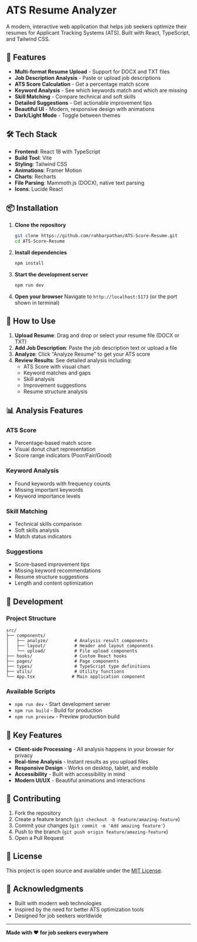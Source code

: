 # ATS Resume Analyzer

A modern, interactive web application that helps job seekers optimize their resumes for Applicant Tracking Systems (ATS). Built with React, TypeScript, and Tailwind CSS.

## 🚀 Features

- **Multi-format Resume Upload** - Support for DOCX and TXT files
- **Job Description Analysis** - Paste or upload job descriptions
- **ATS Score Calculation** - Get a percentage match score
- **Keyword Analysis** - See which keywords match and which are missing
- **Skill Matching** - Compare technical and soft skills
- **Detailed Suggestions** - Get actionable improvement tips
- **Beautiful UI** - Modern, responsive design with animations
- **Dark/Light Mode** - Toggle between themes

## 🛠️ Tech Stack

- **Frontend**: React 18 with TypeScript
- **Build Tool**: Vite
- **Styling**: Tailwind CSS
- **Animations**: Framer Motion
- **Charts**: Recharts
- **File Parsing**: Mammoth.js (DOCX), native text parsing
- **Icons**: Lucide React

## 📦 Installation

1. **Clone the repository**
   ```bash
   git clone https://github.com/rahbarpathan/ATS-Score-Resume.git
   cd ATS-Score-Resume
   ```

2. **Install dependencies**
   ```bash
   npm install
   ```

3. **Start the development server**
   ```bash
   npm run dev
   ```

4. **Open your browser**
   Navigate to `http://localhost:5173` (or the port shown in terminal)

## 🎯 How to Use

1. **Upload Resume**: Drag and drop or select your resume file (DOCX or TXT)
2. **Add Job Description**: Paste the job description text or upload a file
3. **Analyze**: Click "Analyze Resume" to get your ATS score
4. **Review Results**: See detailed analysis including:
   - ATS Score with visual chart
   - Keyword matches and gaps
   - Skill analysis
   - Improvement suggestions
   - Resume structure analysis

## 📊 Analysis Features

### ATS Score
- Percentage-based match score
- Visual donut chart representation
- Score range indicators (Poor/Fair/Good)

### Keyword Analysis
- Found keywords with frequency counts
- Missing important keywords
- Keyword importance levels

### Skill Matching
- Technical skills comparison
- Soft skills analysis
- Match status indicators

### Suggestions
- Score-based improvement tips
- Missing keyword recommendations
- Resume structure suggestions
- Length and content optimization

## 🔧 Development

### Project Structure
```
src/
├── components/
│   ├── analyze/          # Analysis result components
│   ├── layout/           # Header and layout components
│   └── upload/           # File upload components
├── hooks/                # Custom React hooks
├── pages/                # Page components
├── types/                # TypeScript type definitions
├── utils/                # Utility functions
└── App.tsx              # Main application component
```

### Available Scripts
- `npm run dev` - Start development server
- `npm run build` - Build for production
- `npm run preview` - Preview production build

## 🌟 Key Features

- **Client-side Processing** - All analysis happens in your browser for privacy
- **Real-time Analysis** - Instant results as you upload files
- **Responsive Design** - Works on desktop, tablet, and mobile
- **Accessibility** - Built with accessibility in mind
- **Modern UI/UX** - Beautiful animations and interactions

## 🤝 Contributing

1. Fork the repository
2. Create a feature branch (`git checkout -b feature/amazing-feature`)
3. Commit your changes (`git commit -m 'Add amazing feature'`)
4. Push to the branch (`git push origin feature/amazing-feature`)
5. Open a Pull Request

## 📝 License

This project is open source and available under the [MIT License](LICENSE).

## 🙏 Acknowledgments

- Built with modern web technologies
- Inspired by the need for better ATS optimization tools
- Designed for job seekers worldwide

---

**Made with ❤️ for job seekers everywhere**
